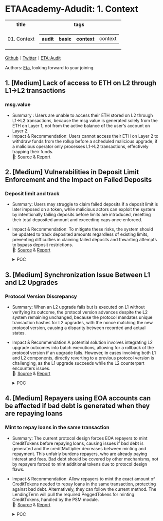 # ETAAcademy-Adudit: 1. Context

<table>
  <tr>
    <th>title</th>
    <th>tags</th>
  </tr>
  <tr>
    <td>01. Context</td>
    <td>
      <table>
        <tr>
          <th>audit</th>
          <th>basic</th>
          <th>context</th>
          <td>context</td>
        </tr>
      </table>
    </td>
  </tr>
</table>

[Github](https://github.com/ETAAcademy)｜[Twitter](https://twitter.com/ETAAcademy)｜[ETA-Audit](https://github.com/ETAAcademy/ETAAcademy-Audit)

Authors: [Eta](https://twitter.com/pwhattie), looking forward to your joining

## 1. [Medium] Lack of access to ETH on L2 through L1->L2 transactions

### msg.value

- Summary : Users are unable to access their ETH stored on L2 through L1->L2 transactions, because the msg.value is generated solely from the ETH on Layer 1, not from the active balance of the user's account on Layer 2.
- Impact & Recommendation: Users cannot access their ETH on Layer 2 to withdraw funds from the rollup before a scheduled malicious upgrade, if a malicious operator only processes L1->L2 transactions, effectively trapping their funds.
  <br> 🐬: [Source](https://github.com/code-423n4/2023-10-zksync-findings/issues/803) & [Report](https://code4rena.com/reports/2023-10-zksync)

## 2. [Medium] Vulnerabilities in Deposit Limit Enforcement and the Impact on Failed Deposits

### Deposit limit and track

- Summary: Users may struggle to claim failed deposits if a deposit limit is later imposed on a token, while malicious actors can exploit the system by intentionally failing deposits before limits are introduced, resetting their total deposited amount and exceeding caps once enforced.
- Impact & Recommendation: To mitigate these risks, the system should be updated to track deposited amounts regardless of existing limits, preventing difficulties in claiming failed deposits and thwarting attempts to bypass deposit restrictions.
  <br> 🐬: [Source](https://github.com/code-423n4/2023-10-zksync-findings/issues/425) & [Report](https://code4rena.com/reports/2023-10-zksync)

  <details><summary>POC</summary>

  ```solidity
  function _verifyDepositLimit(address _l1Token, address _depositor, uint256 _amount, bool _claiming) internal {
        IAllowList.Deposit memory limitData = IAllowList(allowList).getTokenDepositLimitData(_l1Token);
        if (_claiming) {
            totalDepositedAmountPerUser[_l1Token][_depositor] -= _amount;
        } else {
            totalDepositedAmountPerUser[_l1Token][_depositor] += _amount;
      if(limitData.depositLimitation){
               require(totalDepositedAmountPerUser[_l1Token][_depositor] <= limitData.depositCap, "d1");
            }
        }
    }

  ```

  </details>

## 3. [Medium] Synchronization Issue Between L1 and L2 Upgrades

### Protocol Version Discrepancy

- Summary: When an L2 upgrade fails but is executed on L1 without verifying its outcome, the protocol version advances despite the L2 system remaining unchanged, because the protocol mandates unique transaction hashes for L2 upgrades, with the nonce matching the new protocol version, causing a disparity between recorded and actual states.
- Impact & Recommendation:A potential solution involves integrating L2 upgrade outcomes into batch executions, allowing for a rollback of the protocol version if an upgrade fails. However, in cases involving both L1 and L2 components, directly reverting to a previous protocol version is challenging, as the L1 upgrade succeeds while the L2 counterpart encounters issues.
  <br> 🐬: [Source](https://github.com/code-423n4/2023-10-zksync-findings/issues/214) & [Report](https://code4rena.com/reports/2023-10-zksync)

  <details><summary>POC</summary>

  ```solidity

  function executeBatches(StoredBatchInfo[] calldata _batchesData) external nonReentrant onlyValidator {
        //...
        uint256 batchWhenUpgradeHappened = s.l2SystemContractsUpgradeBatchNumber;
        if (batchWhenUpgradeHappened != 0 && batchWhenUpgradeHappened <= newTotalBatchesExecuted) {
            delete s.l2SystemContractsUpgradeTxHash;
            delete s.l2SystemContractsUpgradeBatchNumber;
            if (!proveL1ToL2TransactionStatus(...)){ // checking the L2 upgrade tx was successful or not
               s.protocolVersion = s.OldProtocolVersion; // assuming the old protocol version is stored
            }
        }
    }

  ```

  </details>

## 4. [Medium] Repayers using EOA accounts can be affected if bad debt is generated when they are repaying loans

### Mint to repay loans in the same transaction

- Summary: The current protocol design forces EOA repayers to mint CreditTokens before repaying loans, causing issues if bad debt is generated and the creditMultiplier decreases between minting and repayment. This unfairly burdens repayers, who are already paying interest and fees. Bad debt should be covered by other mechanisms, not by repayers forced to mint additional tokens due to protocol design flaws.

- Impact & Recommendation: Allow repayers to mint the exact amount of CreditTokens needed to repay loans in the same transaction, protecting against bad debt. Alternatively, they can follow the current method. The LendingTerm will pull the required PeggedTokens for minting CreditTokens, handled by the PSM module.
  <br> 🐬: [Source](https://github.com/code-423n4/2023-12-ethereumcreditguild-findings/issues/1041) & [Report](https://code4rena.com/reports/2023-12-ethereumcreditguild)

  <details><summary>POC</summary>

  ```solidity
    //@audit-issue => A repayer could compute how much CreditTokens are required to repay a loan by calling this function, the computed value will be based on the current value of the creditMultiplier
    //@audit-issue => The repayer would then go and mint the amount returned by this function before calling the `repay()` to finally repay his loan
    /// @notice outstanding borrowed amount of a loan, including interests
    function getLoanDebt(bytes32 loanId) public view returns (uint256) {
        ...
        // compute interest owed
        uint256 borrowAmount = loan.borrowAmount;
        uint256 interest = (borrowAmount *
            params.interestRate *
            (block.timestamp - borrowTime)) /
            YEAR /
            1e18;
        uint256 loanDebt = borrowAmount + interest;
        uint256 _openingFee = params.openingFee;
        if (_openingFee != 0) {
            loanDebt += (borrowAmount * _openingFee) / 1e18;
        }
        uint256 creditMultiplier = ProfitManager(refs.profitManager)
            .creditMultiplier();

        //@audit-info => The loanDebt is normalized using the current value of the `creditMultiplier`. loanDebt includes interests and fees accrued by the original borrowAmount
        loanDebt = (loanDebt * loan.borrowCreditMultiplier) / creditMultiplier;
        return loanDebt;
    }
    //@audit-issue => The problem when repaying the loan is if bad debt was generated in the system, now, the value of the `creditMultiplier` will be slightly lower than when the user queried the total amount of CreditTokens to be repaid by calling the `getLoanDebt()`
    function _repay(address repayer, bytes32 loanId) internal {
        ...
        ...
        ...
        // compute interest owed
        //@audit-issue => Now, when repaying the loan, the creditMultiplier will be different, thus, the computed value of the loanDebt will be greater than before, thus, more CreditTokens will be required to repay the same loan
        uint256 loanDebt = getLoanDebt(loanId);
        uint256 borrowAmount = loan.borrowAmount;
        uint256 creditMultiplier = ProfitManager(refs.profitManager)
            .creditMultiplier();
        uint256 principal = (borrowAmount * loan.borrowCreditMultiplier) /
            creditMultiplier;
        uint256 interest = loanDebt - principal;
        //@audit-issue => The amount of `loanDebt` CreditTokens are pulled from the repayer, this means, the repayer must have already minted the CreditTokens and it also granted enough allowance to the LendingTerm contract to spend on his behalf!
        /// pull debt from the borrower and replenish the buffer of available debt that can be minted.
        CreditToken(refs.creditToken).transferFrom(
            repayer,
            address(this),
            loanDebt
        );
        ...
        ...
        ...
    }


  ```

  </details>
